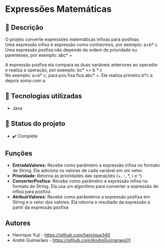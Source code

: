 # Expressões Matemáticas

## :memo: Descrição
O projeto converte expressões matemáticas infixas para posfixas </br>
Uma expressão infixa é expressão como conhecmos, por exemplo: a+b* c </br>
Uma expressão posfixa não depende da ordem de prioridade ou parenteses, por exemplo: abc* +

A expressão posfixa ela compara as duas variáveis anteriores ao operador e realiza a operação, por exemplo: bc* == b * c </br>
No exemplo: a+b* c, para pos fixa fica abc* +. Ele realiza primeiro b*c e depois soma com a.

## :wrench: Tecnologias utilizadas 
* Java

## :dart: Status do projeto
* :heavy_check_mark:  Complete

## Funções
* **EntradaValores:** Recebe como parâmetro a expressão infixa no formato de String. Ela adiciona os valores de cada variável em um vetor.
* **Prioridade:** Retorna as prioridades das operações (+, -, *, / e ^)
* **ConverterPosfixa:** Recebe como parâmetro a expressão infixa no formato de String. Ela usa um algoritimo para converter a expressão de infixa para posfixa
* **AtribuirValores:** Recebe como parâmetros a expressão posfixa em String e o vetor dos valores. Ela retorna o resultado da expressão a partir da expressão posfixa

## Autores
* Henrique Yuji - https://github.com/henrique340
* André Guimarães - https://github.com/AndreGuimaraes01
